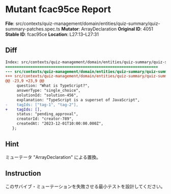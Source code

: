 # Mutant fcac95ce Report

**File**: src/contexts/quiz-management/domain/entities/quiz-summary/quiz-summary-patches.spec.ts
**Mutator**: ArrayDeclaration
**Original ID**: 4051
**Stable ID**: fcac95ce
**Location**: L27:13–L27:31

## Diff

```diff
Index: src/contexts/quiz-management/domain/entities/quiz-summary/quiz-summary-patches.spec.ts
===================================================================
--- src/contexts/quiz-management/domain/entities/quiz-summary/quiz-summary-patches.spec.ts	original
+++ src/contexts/quiz-management/domain/entities/quiz-summary/quiz-summary-patches.spec.ts	mutated #4051
@@ -23,9 +23,9 @@
     question: "What is TypeScript?",
     answerType: "single_choice",
     solutionId: "solution-456",
     explanation: "TypeScript is a superset of JavaScript",
-    tagIds: ["tag-1", "tag-2"],
+    tagIds: [],
     status: "pending_approval",
     creatorId: "creator-789",
     createdAt: "2023-12-01T10:00:00.000Z",
   };
```

## Hint

ミューテータ "ArrayDeclaration" による置換。

## Instruction

このサバイブ・ミューテーションを失敗させる最小テストを設計してください。
